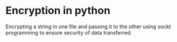 # Encryption in python
 Encrypting a string in one file and passing it to the other using sockt programming to ensure security of data transferred.

